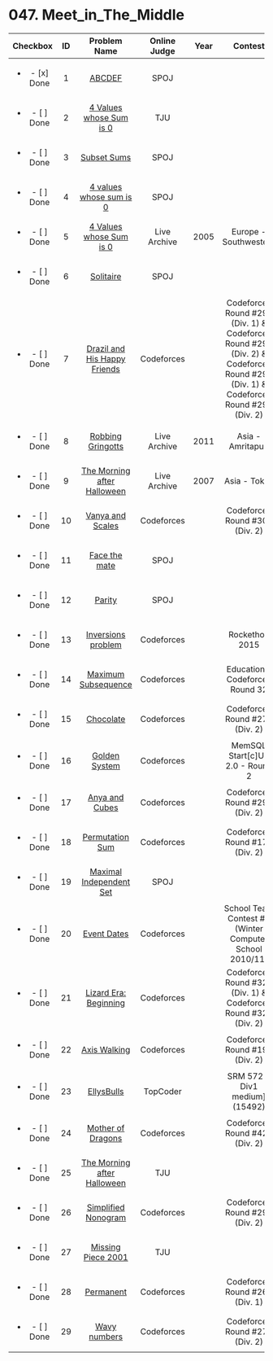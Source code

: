 # 047. Meet_in_The_Middle


| Checkbox | ID | Problem Name|Online Judge|Year|Contest|Difficulty Level|
|:---:|:---:|:---:|:---:|:---:|:---:|:---:|
|<ul><li>- [x] Done</li></ul>|1|[ABCDEF](http://www.spoj.com/problems/ABCDEF/)|SPOJ|||1|
|<ul><li>- [ ] Done</li></ul>|2|[4 Values whose Sum is 0](http://acm.tju.edu.cn/toj/showp2407.html)|TJU|||1|
|<ul><li>- [ ] Done</li></ul>|3|[Subset Sums](http://www.spoj.com/problems/SUBSUMS/)|SPOJ|||1|
|<ul><li>- [ ] Done</li></ul>|4|[4 values whose sum is 0](http://www.spoj.com/problems/SUMFOUR/)|SPOJ|||1|
|<ul><li>- [ ] Done</li></ul>|5|[4 Values whose Sum is 0](https://icpcarchive.ecs.baylor.edu/index.php?option=onlinejudge&page=show_problem&problem=1507)|Live Archive|2005|Europe - Southwestern|1|
|<ul><li>- [ ] Done</li></ul>|6|[Solitaire](http://www.spoj.com/problems/SOLIT/)|SPOJ|||2|
|<ul><li>- [ ] Done</li></ul>|7|[Drazil and His Happy Friends](http://codeforces.com/problemset/problem/515/B)|Codeforces||Codeforces Round #292 (Div. 1) & Codeforces Round #292 (Div. 2) & Codeforces Round #292 (Div. 1) & Codeforces Round #292 (Div. 2)|2|
|<ul><li>- [ ] Done</li></ul>|8|[Robbing Gringotts](https://icpcarchive.ecs.baylor.edu/index.php?option=onlinejudge&page=show_problem&problem=3996)|Live Archive|2011|Asia - Amritapuri|2|
|<ul><li>- [ ] Done</li></ul>|9|[The Morning after Halloween](https://icpcarchive.ecs.baylor.edu/index.php?option=onlinejudge&page=show_problem&problem=1889)|Live Archive|2007|Asia - Tokyo|3|
|<ul><li>- [ ] Done</li></ul>|10|[Vanya and Scales](http://codeforces.com/problemset/problem/552/C)|Codeforces||Codeforces Round #308 (Div. 2)|3|
|<ul><li>- [ ] Done</li></ul>|11|[Face the mate](http://www.spoj.com/problems/FACENEMY/)|SPOJ|||4|
|<ul><li>- [ ] Done</li></ul>|12|[Parity](http://www.spoj.com/problems/PARITY/)|SPOJ|||5|
|<ul><li>- [ ] Done</li></ul>|13|[Inversions problem](http://codeforces.com/problemset/problem/513/G1)|Codeforces||Rockethon 2015|5|
|<ul><li>- [ ] Done</li></ul>|14|[Maximum Subsequence](http://codeforces.com/problemset/problem/888/E)|Codeforces||Educational Codeforces Round 32|5|
|<ul><li>- [ ] Done</li></ul>|15|[Chocolate](http://codeforces.com/problemset/problem/490/D)|Codeforces||Codeforces Round #279 (Div. 2)|5|
|<ul><li>- [ ] Done</li></ul>|16|[Golden System](http://codeforces.com/problemset/problem/457/A)|Codeforces||MemSQL Start[c]UP 2.0 - Round 2|6|
|<ul><li>- [ ] Done</li></ul>|17|[Anya and Cubes](http://codeforces.com/problemset/problem/525/E)|Codeforces||Codeforces Round #297 (Div. 2)|6|
|<ul><li>- [ ] Done</li></ul>|18|[Permutation Sum](http://codeforces.com/problemset/problem/285/D)|Codeforces||Codeforces Round #175 (Div. 2)|6|
|<ul><li>- [ ] Done</li></ul>|19|[Maximal Independent Set](http://www.spoj.com/problems/MAXISET/)|SPOJ|||6|
|<ul><li>- [ ] Done</li></ul>|20|[Event Dates](http://codeforces.com/problemset/problem/45/D)|Codeforces||School Team Contest #3 (Winter Computer School 2010/11)|7|
|<ul><li>- [ ] Done</li></ul>|21|[Lizard Era: Beginning](http://codeforces.com/problemset/problem/585/D)|Codeforces||Codeforces Round #325 (Div. 1) & Codeforces Round #325 (Div. 2)|7|
|<ul><li>- [ ] Done</li></ul>|22|[Axis Walking](http://codeforces.com/problemset/problem/327/E)|Codeforces||Codeforces Round #191 (Div. 2)|7|
|<ul><li>- [ ] Done</li></ul>|23|[EllysBulls](http://community.topcoder.com/stat?c=problem_statement&pm=12420)|TopCoder||SRM 572 - Div1 medium] (15492)|7|
|<ul><li>- [ ] Done</li></ul>|24|[Mother of Dragons](http://codeforces.com/problemset/problem/839/E)|Codeforces||Codeforces Round #428 (Div. 2)|8|
|<ul><li>- [ ] Done</li></ul>|25|[The Morning after Halloween](http://acm.tju.edu.cn/toj/showp3081.html)|TJU|||8|
|<ul><li>- [ ] Done</li></ul>|26|[Simplified Nonogram](http://codeforces.com/problemset/problem/534/F)|Codeforces||Codeforces Round #298 (Div. 2)|9|
|<ul><li>- [ ] Done</li></ul>|27|[Missing Piece 2001](http://acm.tju.edu.cn/toj/showp2049.html)|TJU|||9|
|<ul><li>- [ ] Done</li></ul>|28|[Permanent](http://codeforces.com/problemset/problem/468/E)|Codeforces||Codeforces Round #268 (Div. 1)|10|
|<ul><li>- [ ] Done</li></ul>|29|[Wavy numbers](http://codeforces.com/problemset/problem/478/E)|Codeforces||Codeforces Round #273 (Div. 2)|10|
